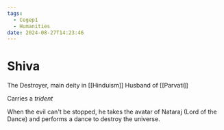 ```yaml
---
tags:
  - Cegep1
  - Humanities
date: 2024-08-27T14:23:46
---
```


# Shiva

The Destroyer, main deity in [[Hinduism]]
Husband of [[Parvati]]

Carries a *trident*

When the evil can't be stopped, he takes the avatar of Nataraj (Lord of the Dance) and performs a dance to destroy the universe.